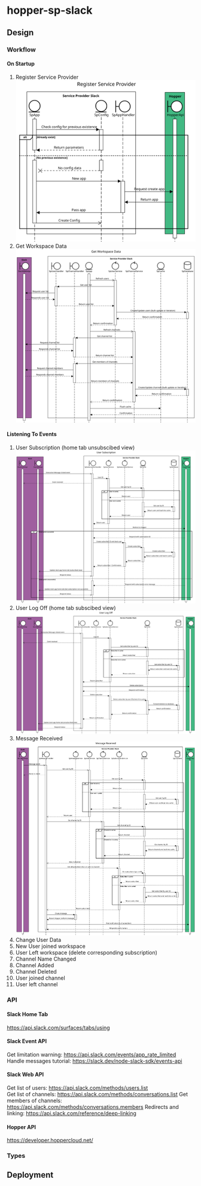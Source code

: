 # hopper-sp-slack
## Design
### Workflow
#### On Startup
1. Register Service Provider
![alt text](https://raw.githubusercontent.com/hopperteam/hopper-sp-slack/master/RegisterServiceProvider.svg "Register Service Provider")  
2. Get Workspace Data
![alt text](https://raw.githubusercontent.com/hopperteam/hopper-sp-slack/master/GetWorkspaceData.svg "Get Workspace Data")   
#### Listening To Events  
1. User Subscription (home tab unsubscibed view)  
![alt text](https://raw.githubusercontent.com/hopperteam/hopper-sp-slack/master/UserSubscription.svg "User Subscription")  
2. User Log Off (home tab subscibed view)  
![alt text](https://raw.githubusercontent.com/hopperteam/hopper-sp-slack/master/UserLogOff.svg "User Log Off")   
3. Message Received  
![alt text](https://raw.githubusercontent.com/hopperteam/hopper-sp-slack/master/MessageReceived.svg "Message Received")
4. Change User Data
5. New User joined workspace
6. User Left workspace (delete corresponding subscription)
7. Channel Name Changed  
8. Channel Added
9. Channel Deleted
10. User joined channel
11. User left channel

### API
#### Slack Home Tab
https://api.slack.com/surfaces/tabs/using
#### Slack Event API
Get limitation warning: https://api.slack.com/events/app_rate_limited  
Handle messages tutorial: https://slack.dev/node-slack-sdk/events-api
#### Slack Web API  
Get list of users: https://api.slack.com/methods/users.list  
Get list of channels: https://api.slack.com/methods/conversations.list
Get members of channels: https://api.slack.com/methods/conversations.members
Redirects and linking: https://api.slack.com/reference/deep-linking  
#### Hopper API  
https://developer.hoppercloud.net/

### Types

## Deployment
